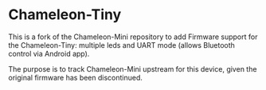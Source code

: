 Chameleon-Tiny
==============

This is a fork of the Chameleon-Mini repository to add Firmware support for the Chameleon-Tiny: multiple leds and UART mode (allows Bluetooth control via Android app).

The purpose is to track Chameleon-Mini upstream for this device, given the original firmware has been discontinued.
